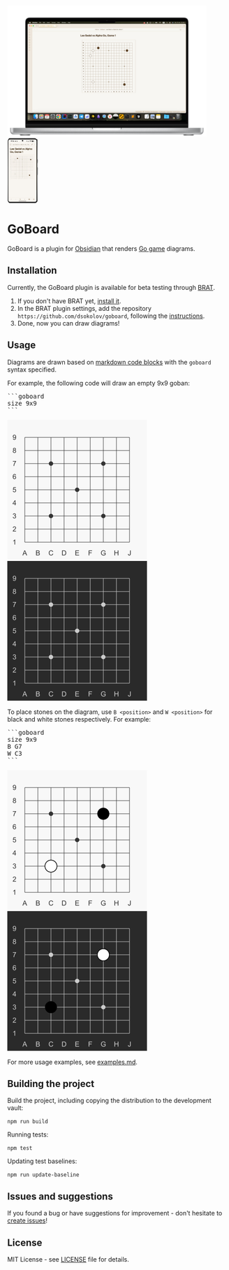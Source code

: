<img src="docs/images/macbook_pro_16.png" alt="Obsidian GoBoard Macbook" height="300" /> <img src="docs/images/google_pixel_8.png" alt="Obsidian GoBoard Google Pixel 8" height="150" />

# GoBoard

GoBoard is a plugin for [Obsidian](https://obsidian.md/) that renders [Go game](https://en.wikipedia.org/wiki/Go_(game)) diagrams.

## Installation

Currently, the GoBoard plugin is available for beta testing through [BRAT](https://github.com/TfTHacker/obsidian42-brat).

1. If you don't have BRAT yet, [install it](https://obsidian.md/plugins?search=BRAT).
1. In the BRAT plugin settings, add the repository `https://github.com/dsokolov/goboard`, following the [instructions](https://github.com/TfTHacker/obsidian42-brat).
1. Done, now you can draw diagrams!

## Usage

Diagrams are drawn based on [markdown code blocks](https://www.codecademy.com/resources/docs/markdown/code-blocks) with the `goboard` syntax specified.

For example, the following code will draw an empty 9x9 goban:

<pre>
```goboard
size 9x9
```
</pre>

![Empty 9x9 goban (light theme)](docs/images/empty-board-9x9-light.png#gh-light-mode-only)
![Empty 9x9 goban (dark theme)](docs/images/empty-board-9x9-dark.png#gh-dark-mode-only)

To place stones on the diagram, use `B <position>` and `W <position>` for black and white stones respectively. For example:

<pre>
```goboard
size 9x9
B G7
W C3
```
</pre>

![First two moves on 9x9 goban (light theme)](docs/images/moves-first-two-light.png#gh-light-mode-only)
![First two moves on 9x9 goban (dark theme)](docs/images/moves-first-two-dark.png#gh-dark-mode-only)

For more usage examples, see [examples.md](docs/examples.md).

## Building the project

Build the project, including copying the distribution to the development vault:

```
npm run build
```

Running tests:

```
npm test
```

Updating test baselines:

```
npm run update-baseline
```

## Issues and suggestions

If you found a bug or have suggestions for improvement - don't hesitate to [create issues](https://github.com/dsokolov/goboard/issues)!

## License

MIT License - see [LICENSE](LICENSE) file for details.
